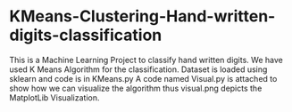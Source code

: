 # KMeans-Clustering-Hand-written-digits-classification

  
This is a Machine Learning Project to classify hand written digits.
We have used K Means Algorithm for the classification.
Dataset is loaded using sklearn and code is in KMeans.py 
A code named Visual.py is attached to show how we can visualize the algorithm
thus visual.png depicts the MatplotLib Visualization.

